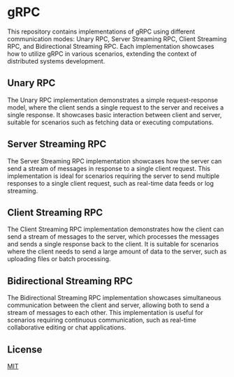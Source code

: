 # gRPC

This repository contains implementations of gRPC using different communication modes: Unary RPC, Server Streaming RPC, Client Streaming RPC, and Bidirectional Streaming RPC. Each implementation showcases how to utilize gRPC in various scenarios, extending the context of distributed systems development.

## Unary RPC

The Unary RPC implementation demonstrates a simple request-response model, where the client sends a single request to the server and receives a single response. It showcases basic interaction between client and server, suitable for scenarios such as fetching data or executing computations.

## Server Streaming RPC

The Server Streaming RPC implementation showcases how the server can send a stream of messages in response to a single client request. This implementation is ideal for scenarios requiring the server to send multiple responses to a single client request, such as real-time data feeds or log streaming.

## Client Streaming RPC

The Client Streaming RPC implementation demonstrates how the client can send a stream of messages to the server, which processes the messages and sends a single response back to the client. It is suitable for scenarios where the client needs to send a large amount of data to the server, such as uploading files or batch processing.

## Bidirectional Streaming RPC

The Bidirectional Streaming RPC implementation showcases simultaneous communication between the client and server, allowing both to send a stream of messages to each other. This implementation is useful for scenarios requiring continuous communication, such as real-time collaborative editing or chat applications.

## License

[MIT](https://choosealicense.com/licenses/mit/)
